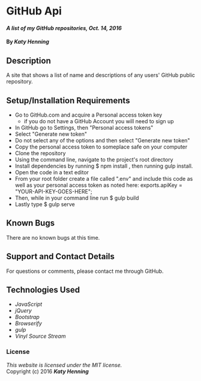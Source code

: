 # GitHub Api


#### _A list of my GitHub repositories, Oct. 14, 2016_

#### By _**Katy Henning**_

## Description

A site that shows a list of name and descriptions of any users' GitHub public repository.

## Setup/Installation Requirements

* Go to GitHub.com and acquire a Personal access token key  
  * if you do not have a GitHub Account you will need to sign up
* In GitHub go to Settings, then "Personal access tokens"
* Select "Generate new token"
* Do not select any of the options and then select "Generate new token"
* Copy the personal access token to someplace safe on your computer
* Clone the repository
* Using the command line, navigate to the project's root directory
* Install dependencies by running $ npm install , then running gulp install.
* Open the code in a text editor
* From your root folder create a file called ".env" and include this code as well as your personal access token as noted here:
  exports.apiKey = "YOUR-API-KEY-GOES-HERE";
* Then, while in your command line run $ gulp build
* Lastly type $ gulp serve


## Known Bugs

There are no known bugs at this time.

## Support and Contact Details

For questions or comments, please contact me through GitHub.

## Technologies Used

* _JavaScript_
* _jQuery_
* _Bootstrap_
* _Browserify_
* _gulp_
* _Vinyl Source Stream_

### License

*This website is licensed under the MIT license.*  
Copyright (c) 2016 **_Katy Henning_**
